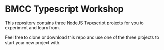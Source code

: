 # BMCC Typescript Workshop

This repository contains three NodeJS Typescript projects for you to experiment and learn from.

Feel free to clone or download this repo and use one of the three projects to start your new project with.
